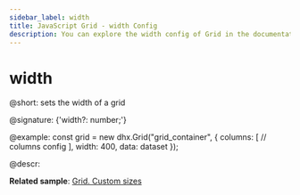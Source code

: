 ```yaml
---
sidebar_label: width
title: JavaScript Grid - width Config 
description: You can explore the width config of Grid in the documentation of the DHTMLX JavaScript UI library. Browse developer guides and API reference, try out code examples and live demos, and download a free 30-day evaluation version of DHTMLX Suite 7.
---
```


# width

@short: sets the width of a grid

@signature: {'width?: number;'}

@example:
const grid = new dhx.Grid("grid_container", {
	columns: [
		// columns config
	],
	width: 400, 
	data: dataset
});

@descr:

**Related sample**: [Grid. Custom sizes](https://snippet.dhtmlx.com/ffxj6se0)

[comment]: # (@related: grid/initialization.md#initialize-grid grid/configuration.md#widthheight)
